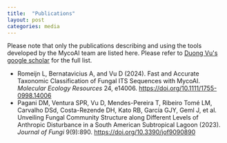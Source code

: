 ```yaml
---
title:  "Publications"
layout: post
categories: media
---
```


Please note that only the publications describing and using the tools developed by the MycoAI team are listed here. Please refer to [Duong Vu's google scholar](https://scholar.google.nl/citations?user=ugNE8zUAAAAJ&hl=eng) for the full list.
- Romeijn L, Bernatavicius A, and <ub>Vu D </ub>(2024). Fast and Accurate Taxonomic Classification of Fungal ITS Sequences with MycoAI. *Molecular Ecology Resources* 24, e14006. https://doi.org/10.1111/1755-0998.14006
- Pagani DM, Ventura SPR, Vu D, Mendes-Pereira T, Ribeiro Tomé LM, Carvalho DSd, Costa-Rezende DH, Kato RB, García GJY, Geml J, et al. Unveiling Fungal Community Structure along Different Levels of Anthropic Disturbance in a South American Subtropical Lagoon (2023). *Journal of Fungi* 9(9):890. https://doi.org/10.3390/jof9090890
